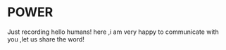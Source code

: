 # POWER
Just recording
hello humans!
here ,i am very happy to communicate with you ,let us share the word!
